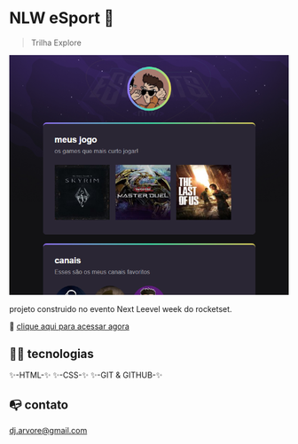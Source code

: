 # NLW eSport 🚀

> Trilha Explore

![priview](./djarcc.github.io_NLW_.png)

projeto construido no evento Next Leevel week do rocketset.

🔗 [clique aqui para acessar agora](http://Djarcc.github.io/NLW)

## 🧑‍💻 tecnologias 

✨-HTML-✨
✨-CSS-✨
✨-GIT & GITHUB-✨

## 📭 contato

  dj.arvore@gmail.com
